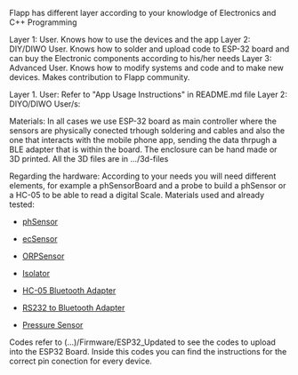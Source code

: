 Flapp has different layer according to your knowlodge of Electronics and C++ Programming

Layer 1: User. Knows how to use the devices and the app
Layer 2: DIY/DIWO User. Knows how to solder and upload code to ESP-32 board and can buy the Electronic components according to his/her needs
Layer 3: Advanced User. Knows how to modify systems and code and to make new devices. Makes contribution to Flapp community.

Layer 1. User: Refer to "App Usage Instructions" in README.md file
Layer 2: DIYO/DIWO User/s:

Materials:
In all cases we use ESP-32 board as main controller where the sensors are physically conected trhough soldering and cables and also the one that interacts with the mobile phone app, sending the data thrpugh a BLE adapter that is within the board. The enclosure can be hand made or 3D printed. All the 3D files are in .../3d-files

Regarding the hardware: According to your needs you will need different elements, for example a phSensorBoard and a probe to build a phSensor or a HC-05 to be able to read a digital Scale.
Materials used and already tested:

- [phSensor](https://www.dfrobot.com/product-1782.html)

- [ecSensor](https://www.dfrobot.com/product-1123.html)

- [ORPSensor](https://www.dfrobot.com/product-1071.html)

- [Isolator](https://www.dfrobot.com/product-1621.html)

- [HC-05 Bluetooth Adapter](https://www.amazon.es/Integrated-Bluetooth-Module-Wireless-Serial/dp/B0DC4BF6XZ/ref=sr_1_3?__mk_es_ES=%C3%85M%C3%85%C5%BD%C3%95%C3%91&crid=2ZQKXG5YFH5CP&dib=eyJ2IjoiMSJ9.My2nDUk5kUWJe7vdMPrkIG8_1FW_rNLnrWMASAc58ePl7it4EwC6IxnyIGyvIj3IluZaSN-AEPKotG53HvxYMKw7cp_YlQO4Zv4vwJwUiex5_DBMfsgYuTutM2Rfa2TQ2aUTpC0gntxOKN-U0J8k9NmhXJDoUP64mDH233UCqC2C9cil6WY7luHshrhDeVv4T8cFWDLtEXTxJFfXWxZXOq9loDG4tPuZK6ZIf_e_I72hNoc-0cNgZD2C--hqYe6AEa475wotn2PvOhKoRfWBKnS6mBfBYEl_zp80QfQtKvk.RmY1g-m2Xmhrgq_j-53yDiUT1euN25DvwwxomNN1Y1c&dib_tag=se&keywords=hc-05&qid=1726765997&sprefix=hc-05%2Caps%2C113&sr=8-3)

- [RS232 to Bluetooth Adapter](https://www.amazon.es/DSD-TECH-SH-B35-Adaptador-Compatible/dp/B0BMPTXZCH/ref=sr_1_1_sspa?dib=eyJ2IjoiMSJ9.-_Gv7Xs0HhmMIW_16tFuo15aCqUuSYsUwDMZTpLjZkYwmMLiwkBgKuiAql4ap9MPZBgt6RwVB4P4mexyq4gzuWvkJ0hqF_oedkDZZZcVqT-x8016LIVwSR3VAi-HIrQe4pq_B0VSFBrhifTO23p7YIj-SF4SkUpa6pjDLqIRCvE8tJj4QaDnRtQ60TrBc8QfLsCJw8rit7O2RX75UPazOxfJTB589rBF5NBTXqOMP_rmybHGdmgaCTB_3_xWXk-sm_H6a3A3wZGJ3ACxJu9SueeEkPTqB5DdfMxEK7psFqs.TvLO_4K1FvXhO0OIlueCtYv4Wx-77woLZsK05VPnZBM&dib_tag=se&keywords=bluetooth+rs232+adapter&qid=1726765975&sr=8-1-spons&sp_csd=d2lkZ2V0TmFtZT1zcF9hdGY&psc=1)

- [Pressure Sensor](https://www.dfrobot.com/product-1675.htmll)

Codes refer to (...)/Firmware/ESP32_Updated to see the codes to upload into the ESP32 Board.
Inside this codes you can find the instructions for the correct pin conection for every device. 
